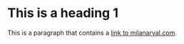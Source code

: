 # This is a heading 1
This is a paragraph that contains a [link to milanaryal.com](http://milanaryal.com).
